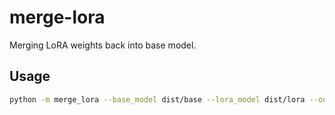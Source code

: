 # merge-lora

Merging LoRA weights back into base model.

## Usage

```bash
python -m merge_lora --base_model dist/base --lora_model dist/lora --output_dir dist/merged
```
